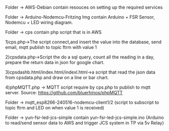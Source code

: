 Folder -> AWS-Debian contain resouces on setting up the required services

Folder -> Arduino-Nodemcu-Fritzing Img contain Arduino + FSR Sensor, Nodemcu + LED wiring diagram.

Folder -> cps contain php script that is in AWS

1)cps.php->The script connect,and insert the value into the database, send email, mqtt publish to topic ftrm with value 1

2)cpsdata.php->Script the do a sql query, count all the reading in a day, prepare the return data in json for google chart.

3)cpsdashb.html/index.html/indexl.html->a script that read the json data from cpsdata.php and draw on a line or bar chart.

4)phpMQTT.php -> MQTT script require by cps.php to publish to mqtt server. Source: https://github.com/bluerhinos/phpMQTT

Folder -> mqtt_esp8266-240516-nodemcu-client1/2 (script to subscript to topic ftrm and LED on when value 1 is received)

Folder -> yun-fsr-led-jcs-simple contain yun-fsr-led-jcs-simple.ino (Arduino to read/send sensor data to AWS and trigger JCS system in TP via 5v Relay)
